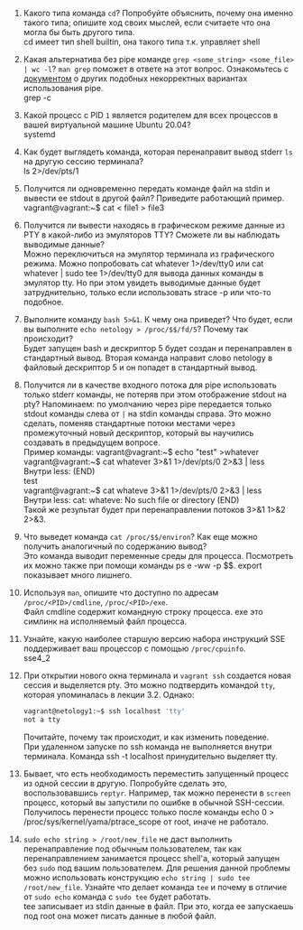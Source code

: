 
1. Какого типа команда `cd`? Попробуйте объяснить, почему она именно такого типа; опишите ход своих мыслей, если считаете что она могла бы быть другого типа.  
cd имеет тип shell builtin, она такого типа т.к. управляет shell 
1. Какая альтернатива без pipe команде `grep <some_string> <some_file> | wc -l`? `man grep` поможет в ответе на этот вопрос. Ознакомьтесь с [документом](http://www.smallo.ruhr.de/award.html) о других подобных некорректных вариантах использования pipe.  
grep -c 
1. Какой процесс с PID `1` является родителем для всех процессов в вашей виртуальной машине Ubuntu 20.04?  
systemd
1. Как будет выглядеть команда, которая перенаправит вывод stderr `ls` на другую сессию терминала?  
ls 2>/dev/pts/1
1. Получится ли одновременно передать команде файл на stdin и вывести ее stdout в другой файл? Приведите работающий пример.  
vagrant@vagrant:~$ cat < file1 > file3
1. Получится ли вывести находясь в графическом режиме данные из PTY в какой-либо из эмуляторов TTY? Сможете ли вы наблюдать выводимые данные?  
Можно переключиться на эмулятор терминала из графического режима. Можно попробовать cat whatever 1>/dev/tty0 или cat whatever | sudo tee 1>/dev/tty0 для вывода данных команды в эмулятор tty. Но при этом увидеть выводимые данные будет затруднительно, только если использовать strace -p <PID> или что-то подобное.
1. Выполните команду `bash 5>&1`. К чему она приведет? Что будет, если вы выполните `echo netology > /proc/$$/fd/5`? Почему так происходит?  
   Будет запущен bash и дескриптор 5 будет создан и перенаправлен в стандартный вывод. Вторая команда направит слово netology в файловый дескриптор 5 и он попадет в стандартный вывод.
1. Получится ли в качестве входного потока для pipe использовать только stderr команды, не потеряв при этом отображение stdout на pty? Напоминаем: по умолчанию через pipe передается только stdout команды слева от `|` на stdin команды справа.
Это можно сделать, поменяв стандартные потоки местами через промежуточный новый дескриптор, который вы научились создавать в предыдущем вопросе.  
Пример команды:
vagrant@vagrant:~$ echo "test" >whatever  
vagrant@vagrant:~$ cat whatever 3>&1 1>/dev/pts/0 2>&3 | less  
Внутри less: (END)  
test  
vagrant@vagrant:~$ cat whateve 3>&1 1>/dev/pts/0 2>&3 | less  
   Внутри less: cat: whateve: No such file or directory
(END)  
   Такой же результат будет при перенаправлении потоков 3>&1 1>&2 2>&3.
1. Что выведет команда `cat /proc/$$/environ`? Как еще можно получить аналогичный по содержанию вывод?  
   Это команда выводит переменные среды для процесса. Посмотреть их можно также при помощи команды ps e -ww -p $$. export показывает много лишнего.
1. Используя `man`, опишите что доступно по адресам `/proc/<PID>/cmdline`, `/proc/<PID>/exe`.  
   Файл cmdline содержит командную строку процесса. exe это симлинк на исполняемый файл процесса.
1. Узнайте, какую наиболее старшую версию набора инструкций SSE поддерживает ваш процессор с помощью `/proc/cpuinfo`.  
   sse4_2
1. При открытии нового окна терминала и `vagrant ssh` создается новая сессия и выделяется pty. Это можно подтвердить командой `tty`, которая упоминалась в лекции 3.2. Однако:

    ```bash
	vagrant@netology1:~$ ssh localhost 'tty'
	not a tty
    ```

	Почитайте, почему так происходит, и как изменить поведение.  
   При удаленном запуске по ssh команда не выполняется внутри терминала. 
   Команда ssh -t localhost принудительно выделяет tty.   
1. Бывает, что есть необходимость переместить запущенный процесс из одной сессии в другую. Попробуйте сделать это, воспользовавшись `reptyr`. Например, так можно перенести в `screen` процесс, который вы запустили по ошибке в обычной SSH-сессии.  
Получилось перенести процесс только после команды echo 0 > /proc/sys/kernel/yama/ptrace_scope от root, иначе не работало.
   
1. `sudo echo string > /root/new_file` не даст выполнить перенаправление под обычным пользователем, так как перенаправлением занимается процесс shell'а, который запущен без `sudo` под вашим пользователем. Для решения данной проблемы можно использовать конструкцию `echo string | sudo tee /root/new_file`. Узнайте что делает команда `tee` и почему в отличие от `sudo echo` команда с `sudo tee` будет работать.  
tee записывает из stdin данные в файл. При это, когда ее запускаешь под root она может писать данные в любой файл.
